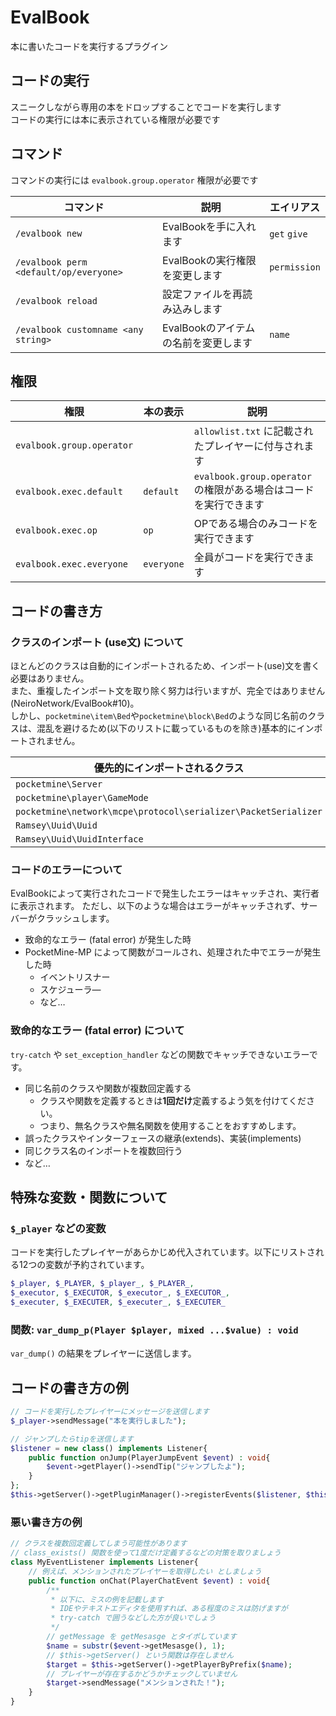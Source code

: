 # EvalBook
本に書いたコードを実行するプラグイン

## コードの実行
スニークしながら専用の本をドロップすることでコードを実行します  
コードの実行には本に表示されている権限が必要です

## コマンド
コマンドの実行には `evalbook.group.operator` 権限が必要です

| コマンド | 説明 | エイリアス |
| --- | --- | --- |
| `/evalbook new` | EvalBookを手に入れます | `get` `give` |
| `/evalbook perm <default/op/everyone>` | EvalBookの実行権限を変更します | `permission` |
| `/evalbook reload` | 設定ファイルを再読み込みします |  |
| `/evalbook customname <any string>` | EvalBookのアイテムの名前を変更します | `name` |

## 権限
| 権限 | 本の表示 | 説明 |
| --- | --- | --- |
| `evalbook.group.operator` |  | `allowlist.txt` に記載されたプレイヤーに付与されます |
| `evalbook.exec.default` | `default` | `evalbook.group.operator` の権限がある場合はコードを実行できます |
| `evalbook.exec.op` | `op` | OPである場合のみコードを実行できます |
| `evalbook.exec.everyone` | `everyone` | 全員がコードを実行できます |

## コードの書き方
### クラスのインポート (use文) について
ほとんどのクラスは自動的にインポートされるため、インポート(use)文を書く必要はありません。  
また、重複したインポート文を取り除く努力は行いますが、完全ではありません(NeiroNetwork/EvalBook#10)。  
しかし、`pocketmine\item\Bed`や`pocketmine\block\Bed`のような同じ名前のクラスは、混乱を避けるため(以下のリストに載っているものを除き)基本的にインポートされません。

| 優先的にインポートされるクラス                                                |
|----------------------------------------------------------------|
| `pocketmine\Server`                                            |
| `pocketmine\player\GameMode`                                   |
| `pocketmine\network\mcpe\protocol\serializer\PacketSerializer` |
| `Ramsey\Uuid\Uuid`                                             |
| `Ramsey\Uuid\UuidInterface`                                    |

### コードのエラーについて
EvalBookによって実行されたコードで発生したエラーはキャッチされ、実行者に表示されます。
ただし、以下のような場合はエラーがキャッチされず、サーバーがクラッシュします。
- 致命的なエラー (fatal error) が発生した時
- PocketMine-MP によって関数がコールされ、処理された中でエラーが発生した時
  - イベントリスナー
  - スケジューラ―
  - など…

### 致命的なエラー (fatal error) について
`try-catch` や `set_exception_handler` などの関数でキャッチできないエラーです。
- 同じ名前のクラスや関数が複数回定義する
  - クラスや関数を定義するときは**1回だけ**定義するよう気を付けてください。
  - つまり、無名クラスや無名関数を使用することをおすすめします。
- 誤ったクラスやインターフェースの継承(extends)、実装(implements)
- 同じクラス名のインポートを複数回行う
- など…

## 特殊な変数・関数について
### `$_player` などの変数
コードを実行したプレイヤーがあらかじめ代入されています。以下にリストされる12つの変数が予約されています。
```php
$_player, $_PLAYER, $_player_, $_PLAYER_,
$_executor, $_EXECUTOR, $_executor_, $_EXECUTOR_,
$_executer, $_EXECUTER, $_executer_, $_EXECUTER_
```

### 関数: `var_dump_p(Player $player, mixed ...$value) : void`
`var_dump()` の結果をプレイヤーに送信します。

## コードの書き方の例
```php
// コードを実行したプレイヤーにメッセージを送信します
$_player->sendMessage("本を実行しました");

// ジャンプしたらtipを送信します
$listener = new class() implements Listener{
    public function onJump(PlayerJumpEvent $event) : void{
        $event->getPlayer()->sendTip("ジャンプしたよ");
    }
};
$this->getServer()->getPluginManager()->registerEvents($listener, $this);
```

### 悪い書き方の例
```php
// クラスを複数回定義してしまう可能性があります
// class_exists() 関数を使って1度だけ定義するなどの対策を取りましょう
class MyEventListener implements Listener{
    // 例えば、メンションされたプレイヤーを取得したい としましょう
    public function onChat(PlayerChatEvent $event) : void{
        /**
         * 以下に、ミスの例を記載します
         * IDEやテキストエディタを使用すれば、ある程度のミスは防げますが
         * try-catch で囲うなどした方が良いでしょう
         */
        // getMessage を getMesasge とタイポしています
        $name = substr($event->getMesasge(), 1);
        // $this->getServer() という関数は存在しません
        $target = $this->getServer()->getPlayerByPrefix($name);
        // プレイヤーが存在するかどうかチェックしていません
        $target->sendMessage("メンションされた！");
    }
}
```
